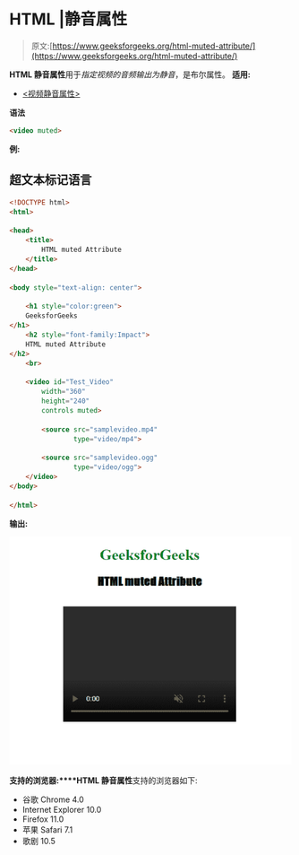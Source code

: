 # HTML |静音属性

> 原文:[https://www.geeksforgeeks.org/html-muted-attribute/](https://www.geeksforgeeks.org/html-muted-attribute/)

**HTML 静音属性**用于*指定视频的音频输出为静音*，是布尔属性。
**适用:**

*   [<视频静音属性>](https://www.geeksforgeeks.org/html-video-muted-attribute/?ref=rp)

**语法**

```html
<video muted>
```

**例:**

## 超文本标记语言

```html
<!DOCTYPE html>
<html>

<head>
    <title>
        HTML muted Attribute
    </title>
</head>

<body style="text-align: center">

    <h1 style="color:green">
    GeeksforGeeks
</h1>
    <h2 style="font-family:Impact">
    HTML muted Attribute
</h2>
    <br>

    <video id="Test_Video"
        width="360"
        height="240"
        controls muted>

        <source src="samplevideo.mp4"
                type="video/mp4">

        <source src="samplevideo.ogg"
                type="video/ogg">
    </video>
</body>

</html>
```

**输出:**

![](img/d7e2614aaaa2dc80797e7e1d8d77d892.png)

**支持的浏览器:****HTML 静音属性**支持的浏览器如下:

*   谷歌 Chrome 4.0
*   Internet Explorer 10.0
*   Firefox 11.0
*   苹果 Safari 7.1
*   歌剧 10.5
